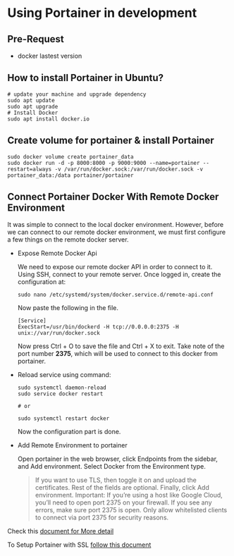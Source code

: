 # Using Portainer in development

## Pre-Request

- docker lastest version

## How to install Portainer in Ubuntu?

```shell
# update your machine and upgrade dependency
sudo apt update
sudo apt upgrade
# Install Docker
sudo apt install docker.io
```

## Create volume for portainer & install Portainer

```shell
sudo docker volume create portainer_data
sudo docker run -d -p 8000:8000 -p 9000:9000 --name=portainer --restart=always -v /var/run/docker.sock:/var/run/docker.sock -v portainer_data:/data portainer/portainer
```

## Connect Portainer Docker With Remote Docker Environment

It was simple to connect to the local docker environment. However, before we can connect to our remote docker environment, we must first configure a few things on the remote docker server.

- Expose Remote Docker Api

    We need to expose our remote docker API in order to connect to it. Using SSH, connect to your remote server.
    Once logged in, create the configuration at:

    ```shell
    sudo nano /etc/systemd/system/docker.service.d/remote-api.conf
    ```

    Now paste the following in the file.

    ```shell
    [Service]
    ExecStart=/usr/bin/dockerd -H tcp://0.0.0.0:2375 -H unix://var/run/docker.sock
    ```

    Now press Ctrl + O to save the file and Ctrl + X to exit. Take note of the port number **2375**, which will be used to connect to this docker from portainer.

- Reload service using command:

    ```shell
    sudo systemctl daemon-reload
    sudo service docker restart

    # or 

    sudo systemctl restart docker 
    ```

    Now the configuration part is done.

- Add Remote Environment to portainer

    Open portainer in the web browser, click Endpoints from the sidebar, and Add environment. Select Docker from the Environment type.
    > If you want to use TLS, then toggle it on and upload the certificates. Rest of the fields are optional. Finally, click Add environment.
    > Important: If you’re using a host like Google Cloud, you’ll need to open port 2375 on your firewall. If you see any errors, make sure port 2375 is open. Only allow whitelisted clients to connect via port 2375 for security reasons.

Check this [document for More detail](https://www.linuxandubuntu.com/home/portainer-docker-manage-docker-containers)

To Setup Portainer with SSL [follow  this document](https://docs.portainer.io/v/ce-2.9/advanced/ssl#docker-standalone)

